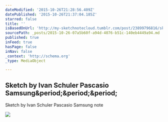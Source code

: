 ```yaml
---
dateModified: '2015-10-26T21:28:56.409Z'
datePublished: '2015-10-26T21:37:04.185Z'
starred: false
title: ''
isBasedOnUrl: 'http://my-sketchnotecloud.tumblr.com/post/23899796816/sketch-by-ivan-schuler-pascasio-samsung-note'
sourcePath: _posts/2015-10-26-07a5b60f-a94d-4076-b51c-140eb4449a94.md
published: true
inFeed: true
hasPage: false
inNav: false
_context: 'http://schema.org'
_type: MediaObject

---
```

<article style=""><h1>Sketch by Ivan Schuler Pascasio Samsung&amp;period;&amp;period;&amp;period;</h1><p>Sketch by Ivan Schuler Pascasio Samsung note</p><img src="http://41.media.tumblr.com/tumblr_m4pko1etdS1rpz8n2o1_1280.jpg" /></article>